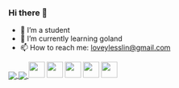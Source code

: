 ### Hi there 👋


- 🔭 I’m a student
- 🌱 I’m currently learning goland
- 📫 How to reach me: loveylesslin@gmail.com

<a href="https://github.com/anuraghazra/github-readme-stats">
  <img align="center" src="https://github-readme-stats.vercel.app/api?username=Loveyless&count_private=true&show_icons=true" />
</a>
<a href="https://github.com/anuraghazra/github-readme-stats">
  <img align="center" src="https://github-readme-stats.vercel.app/api/top-langs/?username=Loveyless&layout=compact" />
</a>
<code><img height="32" src="https://cdn.jsdelivr.net/npm/simple-icons@v5/icons/javascript.svg"></code>
<code><img height="32" src="https://cdn.jsdelivr.net/npm/simple-icons@v5/icons/typescript.svg"></code>
<code><img height="32" src="https://cdn.jsdelivr.net/npm/simple-icons@v5/icons/vue.js.svg"></code>
<code><img height="32" src="https://cdn.jsdelivr.net/npm/simple-icons@v5/icons/node.js.svg"></code>
<code><img height="32" src="https://cdn.jsdelivr.net/npm/simple-icons@v5/icons/express.svg"></code>
